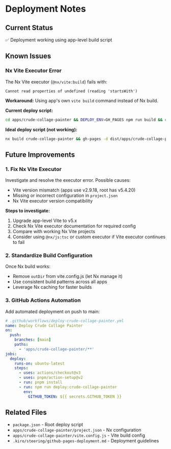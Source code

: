 # Deployment Notes

## Current Status
✅ Deployment working using app-level build script

## Known Issues

### Nx Vite Executor Error
The Nx Vite executor (`@nx/vite:build`) fails with:
```
Cannot read properties of undefined (reading 'startsWith')
```

**Workaround:** Using app's own `vite build` command instead of Nx build.

**Current deploy script:**
```bash
cd apps/crude-collage-painter && DEPLOY_ENV=GH_PAGES npm run build && cd ../.. && gh-pages -d apps/crude-collage-painter/dist --repo https://github.com/michaelpaulukonis/crude-collage-painter.git
```

**Ideal deploy script (not working):**
```bash
nx build crude-collage-painter && gh-pages -d dist/apps/crude-collage-painter --repo https://github.com/michaelpaulukonis/crude-collage-painter.git
```

## Future Improvements

### 1. Fix Nx Vite Executor
Investigate and resolve the executor error. Possible causes:
- Vite version mismatch (apps use v2.9.18, root has v5.4.20)
- Missing or incorrect configuration in `project.json`
- Nx Vite executor version compatibility

**Steps to investigate:**
1. Upgrade app-level Vite to v5.x
2. Check Nx Vite executor documentation for required config
3. Compare with working Nx Vite projects
4. Consider using `@nx/js:tsc` or custom executor if Vite executor continues to fail

### 2. Standardize Build Configuration
Once Nx build works:
- Remove `outDir` from vite.config.js (let Nx manage it)
- Use consistent build patterns across all apps
- Leverage Nx caching for faster builds

### 3. GitHub Actions Automation
Add automated deployment on push to main:
```yaml
# .github/workflows/deploy-crude-collage-painter.yml
name: Deploy Crude Collage Painter
on:
  push:
    branches: [main]
    paths:
      - 'apps/crude-collage-painter/**'
jobs:
  deploy:
    runs-on: ubuntu-latest
    steps:
      - uses: actions/checkout@v3
      - uses: pnpm/action-setup@v2
      - run: pnpm install
      - run: npm run deploy:crude-collage-painter
        env:
          GITHUB_TOKEN: ${{ secrets.GITHUB_TOKEN }}
```

## Related Files
- `package.json` - Root deploy script
- `apps/crude-collage-painter/project.json` - Nx configuration
- `apps/crude-collage-painter/vite.config.js` - Vite build config
- `.kiro/steering/github-pages-deployment.md` - Deployment guidelines
